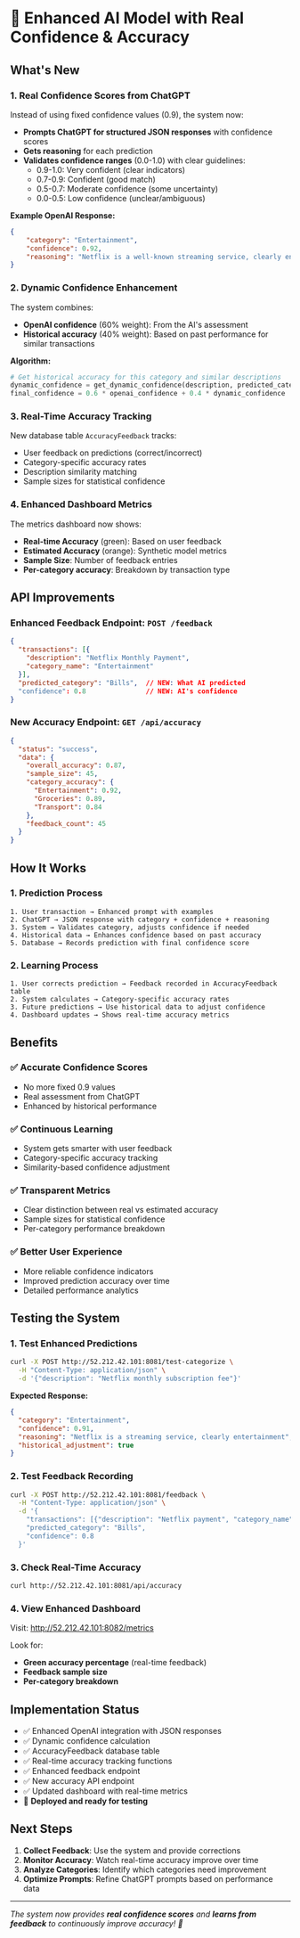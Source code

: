 # 🎯 Enhanced AI Model with Real Confidence & Accuracy

## What's New

### 1. **Real Confidence Scores from ChatGPT**
Instead of using fixed confidence values (0.9), the system now:

- **Prompts ChatGPT for structured JSON responses** with confidence scores
- **Gets reasoning** for each prediction 
- **Validates confidence ranges** (0.0-1.0) with clear guidelines:
  - 0.9-1.0: Very confident (clear indicators)
  - 0.7-0.9: Confident (good match)
  - 0.5-0.7: Moderate confidence (some uncertainty)
  - 0.0-0.5: Low confidence (unclear/ambiguous)

**Example OpenAI Response:**
```json
{
    "category": "Entertainment",
    "confidence": 0.92,
    "reasoning": "Netflix is a well-known streaming service, clearly entertainment"
}
```

### 2. **Dynamic Confidence Enhancement**
The system combines:
- **OpenAI confidence** (60% weight): From the AI's assessment
- **Historical accuracy** (40% weight): Based on past performance for similar transactions

**Algorithm:**
```python
# Get historical accuracy for this category and similar descriptions
dynamic_confidence = get_dynamic_confidence(description, predicted_category)
final_confidence = 0.6 * openai_confidence + 0.4 * dynamic_confidence
```

### 3. **Real-Time Accuracy Tracking**
New database table `AccuracyFeedback` tracks:
- User feedback on predictions (correct/incorrect)
- Category-specific accuracy rates
- Description similarity matching
- Sample sizes for statistical confidence

### 4. **Enhanced Dashboard Metrics**
The metrics dashboard now shows:
- **Real-time Accuracy** (green): Based on user feedback
- **Estimated Accuracy** (orange): Synthetic model metrics
- **Sample Size**: Number of feedback entries
- **Per-category accuracy**: Breakdown by transaction type

## API Improvements

### Enhanced Feedback Endpoint: `POST /feedback`
```json
{
  "transactions": [{
    "description": "Netflix Monthly Payment",
    "category_name": "Entertainment"
  }],
  "predicted_category": "Bills",  // NEW: What AI predicted
  "confidence": 0.8               // NEW: AI's confidence
}
```

### New Accuracy Endpoint: `GET /api/accuracy`
```json
{
  "status": "success",
  "data": {
    "overall_accuracy": 0.87,
    "sample_size": 45,
    "category_accuracy": {
      "Entertainment": 0.92,
      "Groceries": 0.89,
      "Transport": 0.84
    },
    "feedback_count": 45
  }
}
```

## How It Works

### 1. **Prediction Process**
```
1. User transaction → Enhanced prompt with examples
2. ChatGPT → JSON response with category + confidence + reasoning  
3. System → Validates category, adjusts confidence if needed
4. Historical data → Enhances confidence based on past accuracy
5. Database → Records prediction with final confidence score
```

### 2. **Learning Process**
```
1. User corrects prediction → Feedback recorded in AccuracyFeedback table
2. System calculates → Category-specific accuracy rates
3. Future predictions → Use historical data to adjust confidence
4. Dashboard updates → Shows real-time accuracy metrics
```

## Benefits

### ✅ **Accurate Confidence Scores**
- No more fixed 0.9 values
- Real assessment from ChatGPT
- Enhanced by historical performance

### ✅ **Continuous Learning** 
- System gets smarter with user feedback
- Category-specific accuracy tracking
- Similarity-based confidence adjustment

### ✅ **Transparent Metrics**
- Clear distinction between real vs estimated accuracy
- Sample sizes for statistical confidence
- Per-category performance breakdown

### ✅ **Better User Experience**
- More reliable confidence indicators
- Improved prediction accuracy over time
- Detailed performance analytics

## Testing the System

### 1. **Test Enhanced Predictions**
```bash
curl -X POST http://52.212.42.101:8081/test-categorize \
  -H "Content-Type: application/json" \
  -d '{"description": "Netflix monthly subscription fee"}'
```

**Expected Response:**
```json
{
  "category": "Entertainment",
  "confidence": 0.91,
  "reasoning": "Netflix is a streaming service, clearly entertainment",
  "historical_adjustment": true
}
```

### 2. **Test Feedback Recording**
```bash
curl -X POST http://52.212.42.101:8081/feedback \
  -H "Content-Type: application/json" \
  -d '{
    "transactions": [{"description": "Netflix payment", "category_name": "Entertainment"}],
    "predicted_category": "Bills",
    "confidence": 0.8
  }'
```

### 3. **Check Real-Time Accuracy**
```bash
curl http://52.212.42.101:8081/api/accuracy
```

### 4. **View Enhanced Dashboard**
Visit: http://52.212.42.101:8082/metrics

Look for:
- **Green accuracy percentage** (real-time feedback)
- **Feedback sample size**
- **Per-category breakdown**

## Implementation Status

- ✅ Enhanced OpenAI integration with JSON responses
- ✅ Dynamic confidence calculation
- ✅ AccuracyFeedback database table
- ✅ Real-time accuracy tracking functions
- ✅ Enhanced feedback endpoint  
- ✅ New accuracy API endpoint
- ✅ Updated dashboard with real-time metrics
- 🚀 **Deployed and ready for testing**

## Next Steps

1. **Collect Feedback**: Use the system and provide corrections
2. **Monitor Accuracy**: Watch real-time accuracy improve over time
3. **Analyze Categories**: Identify which categories need improvement
4. **Optimize Prompts**: Refine ChatGPT prompts based on performance data

---
*The system now provides **real confidence scores** and **learns from feedback** to continuously improve accuracy! 🎯*